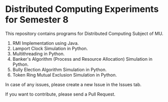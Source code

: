 # Distributed Computing Experiments for Semester 8

This repository contains programs for Distributed Computing Subject of MU.  
1. RMI Implementation using Java.
2. Lamport Clock Simulation in Python.
4. Multithreading in Python.
5. Banker's Algorithm (Process and Resource Allocation) Simulation in Python.
6. Bully Election Algorithm Simulation in Python.
7. Token Ring Mutual Exclusion Simulation in Python.

In case of any issues, please create a new Issue in the Issues tab.  

If you want to contribute, please send a Pull Request.
